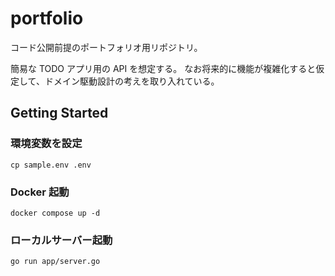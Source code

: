 # portfolio
コード公開前提のポートフォリオ用リポジトリ。

簡易な TODO アプリ用の API を想定する。
なお将来的に機能が複雑化すると仮定して、ドメイン駆動設計の考えを取り入れている。

## Getting Started
### 環境変数を設定
```
cp sample.env .env
```

### Docker 起動
```
docker compose up -d
```

### ローカルサーバー起動
```
go run app/server.go
```